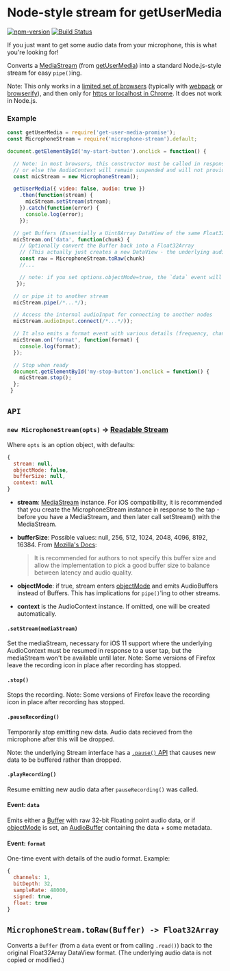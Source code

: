 # Node-style stream for getUserMedia

[![npm-version](https://img.shields.io/npm/v/microphone-stream.svg)](https://www.npmjs.com/package/microphone-stream)
[![Build Status](https://app.travis-ci.com/microphone-stream/microphone-stream.svg?branch=main)](https://app.travis-ci.com/microphone-stream/microphone-stream)

If you just want to get some audio data from your microphone, this is what you're looking for!

Converts a [MediaStream](https://developer.mozilla.org/en-US/docs/Web/API/MediaStream) (from [getUserMedia](https://developer.mozilla.org/en-US/docs/Web/API/Navigator/getUserMedia)) into a standard Node.js-style stream for easy `pipe()`ing.

Note: This only works in a [limited set of browsers](http://caniuse.com/#search=getusermedia)
(typically with [webpack](http://webpack.github.io/) or [browserify](http://browserify.org/)),
and then only for [https or localhost in Chrome](https://www.chromium.org/Home/chromium-security/prefer-secure-origins-for-powerful-new-features).
It does not work in Node.js.

### Example

```js
const getUserMedia = require('get-user-media-promise');
const MicrophoneStream = require('microphone-stream').default;

document.getElementById('my-start-button').onclick = function() {

  // Note: in most browsers, this constructor must be called in response to a click/tap, 
  // or else the AudioContext will remain suspended and will not provide any audio data.
  const micStream = new MicrophoneStream();

  getUserMedia({ video: false, audio: true })
    .then(function(stream) {
      micStream.setStream(stream);
    }).catch(function(error) {
      console.log(error);
    });

  // get Buffers (Essentially a Uint8Array DataView of the same Float32 values)
  micStream.on('data', function(chunk) {
    // Optionally convert the Buffer back into a Float32Array
    // (This actually just creates a new DataView - the underlying audio data is not copied or modified.)
    const raw = MicrophoneStream.toRaw(chunk)
    //...

    // note: if you set options.objectMode=true, the `data` event will output AudioBuffers instead of Buffers
   });

  // or pipe it to another stream
  micStream.pipe(/*...*/);

  // Access the internal audioInput for connecting to another nodes
  micStream.audioInput.connect(/*...*/));

  // It also emits a format event with various details (frequency, channels, etc)
  micStream.on('format', function(format) {
    console.log(format);
  });

  // Stop when ready
  document.getElementById('my-stop-button').onclick = function() {
    micStream.stop();
  };
 }


```

## `API`

### `new MicrophoneStream(opts)` -> [Readable Stream](https://nodejs.org/api/stream.html)

Where `opts` is an option object, with defaults:

```js
{
  stream: null,
  objectMode: false,
  bufferSize: null,
  context: null
}
```

- **stream**: [MediaStream](https://developer.mozilla.org/en-US/docs/Web/API/MediaStream) instance. For iOS compatibility, it is recommended that you create the MicrophoneStream instance in response to the tap - before you have a MediaStream, and then later call setStream() with the MediaStream.

- **bufferSize**: Possible values: null, 256, 512, 1024, 2048, 4096, 8192, 16384. From [Mozilla's Docs](https://developer.mozilla.org/en-US/docs/Web/API/AudioContext/createScriptProcessor):
  > It is recommended for authors to not specify this buffer size and allow the implementation to pick a good buffer size
  > to balance between latency and audio quality.
- **objectMode**: if true, stream enters [objectMode] and emits AudioBuffers instead of Buffers. This has implications for `pipe()`'ing to other streams.

- **context** is the AudioContext instance. If omitted, one will be created automatically.

#### `.setStream(mediaStream)`

Set the mediaStream, necessary for iOS 11 support where the underlying AudioContext must be resumed in response to a user tap, but the mediaStream won't be available until later.
Note: Some versions of Firefox leave the recording icon in place after recording has stopped.

#### `.stop()`

Stops the recording.
Note: Some versions of Firefox leave the recording icon in place after recording has stopped.

#### `.pauseRecording()`

Temporarily stop emitting new data. Audio data recieved from the microphone after this will be dropped.

Note: the underlying Stream interface has a [`.pause()` API](https://nodejs.org/api/stream.html#stream_readable_pause) that causes new data to be buffered rather than dropped.

#### `.playRecording()`

Resume emitting new audio data after `pauseRecording()` was called.

#### Event: `data`

Emits either a [Buffer] with raw 32-bit Floating point audio data, or if [objectMode] is set, an [AudioBuffer] containing the data + some metadata.

#### Event: `format`

One-time event with details of the audio format. Example:

```js
{
  channels: 1,
  bitDepth: 32,
  sampleRate: 48000,
  signed: true,
  float: true
}
```

## `MicrophoneStream.toRaw(Buffer) -> Float32Array`

Converts a `Buffer` (from a `data` event or from calling `.read()`) back to the original Float32Array DataView format. (The underlying audio data is not copied or modified.)

[audiobuffer]: https://developer.mozilla.org/en-US/docs/Web/API/AudioBuffer
[buffer]: https://nodejs.org/api/buffer.html
[objectmode]: https://nodejs.org/api/stream.html#stream_object_mode
